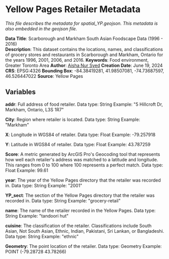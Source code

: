 # Yellow Pages Retailer Metadata
*This file describes the metadata for spatial_YP.geojson. This metadata is also embedded in the geojson file.*

**Data Title**: Scarborough and Markham South Asian Foodscape Data (1996 - 2016) <br>
**Description**: This dataset contains the locations, names, and classifications of grocery stores and restaurants in Scarborough and Markham, Ontario for the years 1996, 2001, 2006, and 2016.
**Keywords**: Food environment, Greater Toronto Area
**Author**: [Aisha Nur Syed](aishan.syed@mail.utoronto.ca)
**Creation Date**: June 19, 2024
**CRS**: EPSG:4326
**Bounding Box**: -84.38419281, 41.98507081, -74.73687597, 46.526447022
**Source**: Yellow Pages

## Variables
**addr**: Full address of food retailer.
    Data type: String
    Example: "5 Hillcroft Dr, Markham, Ontario, L3S 1R7"

**City**: Region where retailer is located.
    Data type: String
    Example: "Markham"

**X**: Longitude in WGS84 of retailer.
    Data type: Float
    Example: -79.257918

**Y**: Latitude in WGS84 of retailer.
    Data type: Float
    Example: 43.787259
   
**Score**: A metric generated by ArcGIS Pro's Geocoding tool that represents how well each retailer's address was matched to a latitude and longitude. This ranges from 0 to 100 where 100 represents a perfect match.
    Data type: Float
    Example: 99.61
    
**year**: The year of the Yellow Pages directory that the retailer was recorded in.
    Data type: String
    Example: "2001"

**YP_sect**: The section of the Yellow Pages directory that the retailer was recorded in.
    Data type: String
    Example: "grocery-retail"
    
**name**: The name of the retailer recorded in the Yellow Pages.
    Data type: String
    Example: "tandoori hut"

**cuisine**: The classification of the retailer. Classifications include South Asian, Not South Asian, Ethnic, Indian, Pakistani, Sri Lankan, or Bangladeshi.
    Data type: String
    Example: "ethnic"

**Geometry**: The point location of the retailer.
    Data type: Geometry
    Example: POINT (-79.28728 43.78266)
